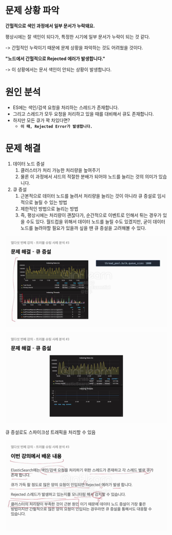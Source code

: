 # 문제 상황 파악

**간헐적으로 색인 과정에서 일부 문서가 누락돼요.**

평상시에는 잘 색인이 되다가, 특정한 시기에 일부 문서가 누락이 되는 것 같다.

-> 간헐적인 누락이기 때문에 문제 상황을 파악하는 것도 어려웠을 것이다.

**"노드에서 간헐적으로 Rejected 에러가 발생합니다."**

-> 이 상황에서는 문서 색인이 안되는 상황이 발생합니다.

# 원인 분석

- ES에는 색인/검색 요청을 처리하는 스레드가 존재합니다.
- 그리고 스레드가 모두 요청을 처리하고 있을 때를 대비해서 큐도 존재합니다.
- 하지만 모든 큐가 꽉 차있다면?
  - **`이 때, Rejected Error가 발생합니다.`**

# 문제 해결

1. 데이터 노드 증설
   1. 클러스터가 처리 가능한 처리량을 높여주기
   2. 물론 이 과정에서 샤드의 적절한 분배가 되어야 노드를 늘리는 것의 의미가 있습니다.
2. 큐 증설
   1. 근본적으로 데이터 노드를 늘려서 처리량을 늘리는 것이 아니라 큐 증설로 임시적으로 늘릴 수 있는 방법
   2. 제한적인 방법으로 늘리는 방법
   3. 즉, 평상시에는 처리량이 괜찮다가, 순간적으로 이벤트로 인해서 튀는 경우가 있을 수도 있다. 월드컵을 위해서 데이터 노드를 늘릴 수도 있겠지만, 굳이 데이터 노드를 늘려야할 필요가 있을까 싶을 땐 큐 증설을 고려해볼 수 있다.

![](/images/2024-06-02-16-53-47.png)

![](/images/2024-06-02-16-55-09.png)

큐 증설로도 스파이크성 트래픽을 처리할 수 있음

![](/images/2024-06-02-16-56-16.png)